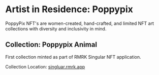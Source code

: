 # Artist in Residence: Poppypix

PoppyPix NFT's are women-created, hand-crafted, and limited NFT art collections with diversity and inclusivity in mind.

## Collection: Poppypix Animal

First collection minted as part of RMRK Singular NFT application.


Collection Location: [singluar.rmrk.app](https://singular.rmrk.app/collections/4ee051c50b009ddf54-POPPY?page=1&forsale=forSale)

